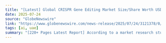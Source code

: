 ```yaml
---
title: "[Latest] Global CRISPR Gene Editing Market Size/Share Worth USD 12.6 Billion by 2034 at a 13.01% CAGR: Custom Market Insights (Analysis, Outlook, Leaders, Report, Trends, Forecast, Segmentation, Growth Rate, Value, SWOT Analysis)"
date: 2025-07-24
source: "GlobeNewswire"
link: "https://www.globenewswire.com/news-release/2025/07/24/3121378/0/en/Latest-Global-CRISPR-Gene-Editing-Market-Size-Share-Worth-USD-12-6-Billion-by-2034-at-a-13-01-CAGR-Custom-Market-Insights-Analysis-Outlook-Leaders-Report-Trends-Forecast-Segmentati.html"
tags: [ai, uae]
summary: "[220+ Pages Latest Report] According to a market research study published by Custom Market Insights, the demand analysis of Global CRISPR Gene Editing Market size & share revenue was valued at approximately USD 3.65 Billion in 2024 and is expected to reach US…"
---
```


